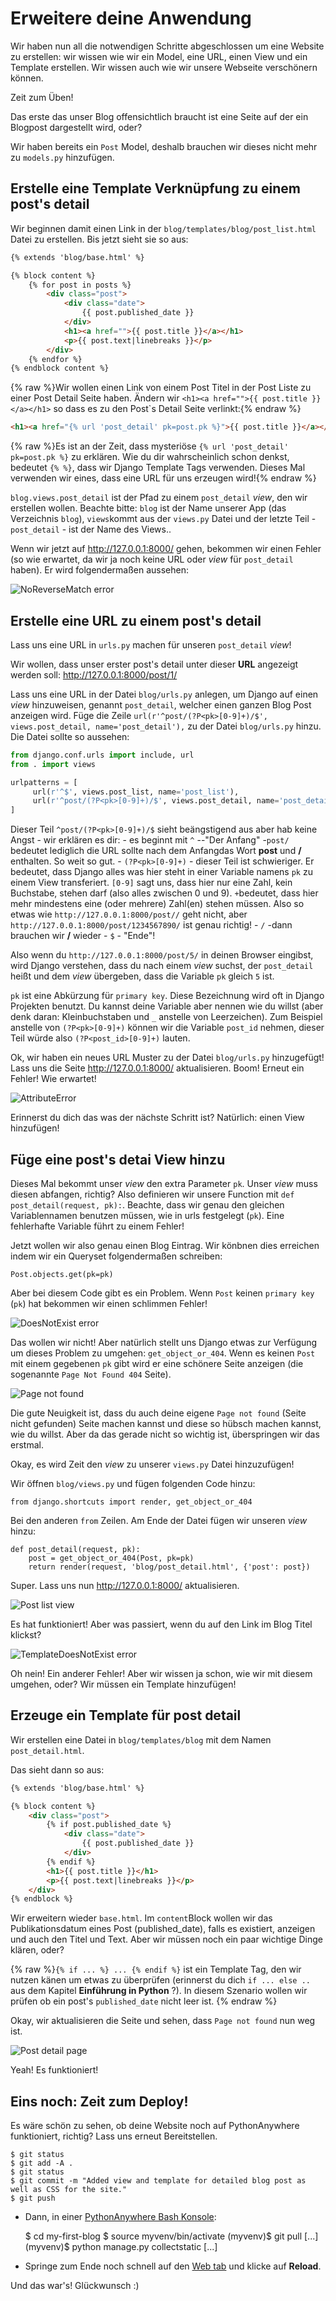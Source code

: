 # Erweitere deine Anwendung

Wir haben nun all die notwendigen Schritte abgeschlossen um eine Website zu erstellen: wir wissen wie wir ein Model, eine URL, einen View und ein Template erstellen. Wir wissen auch wie wir unsere Webseite verschönern können.

Zeit zum Üben!

Das erste das unser Blog offensichtlich braucht ist eine Seite auf der ein Blogpost dargestellt wird, oder?

Wir haben bereits ein `Post` Model, deshalb brauchen wir dieses nicht mehr zu `models.py` hinzufügen.

## Erstelle eine Template Verknüpfung zu einem post's detail

Wir beginnen damit einen Link in der `blog/templates/blog/post_list.html` Datei zu erstellen. Bis jetzt sieht sie so aus:

```html
{% extends 'blog/base.html' %}

{% block content %}
    {% for post in posts %}
        <div class="post">
            <div class="date">
                {{ post.published_date }}
            </div>
            <h1><a href="">{{ post.title }}</a></h1>
            <p>{{ post.text|linebreaks }}</p>
        </div>
    {% endfor %}
{% endblock content %}
```    


{% raw %}Wir wollen einen Link von einem Post Titel in der Post Liste zu einer Post Detail Seite haben. Ändern wir `<h1><a href="">{{ post.title }}</a></h1>` so dass es zu den Post`s Detail Seite verlinkt:{% endraw %}

```html
<h1><a href="{% url 'post_detail' pk=post.pk %}">{{ post.title }}</a></h1>
```

{% raw %}Es ist an der Zeit, dass mysteriöse `{% url 'post_detail' pk=post.pk %}` zu erklären. Wie du dir wahrscheinlich schon denkst, bedeutet `{% %}`, dass wir Django Template Tags verwenden. Dieses Mal verwenden wir eines, dass eine URL für uns erzeugen wird!{% endraw %}

`blog.views.post_detail` ist der Pfad zu einem `post_detail` *view*, den wir erstellen wollen. Beachte bitte: `blog` ist der Name unserer App (das Verzeichnis `blog`), `views`kommt aus der `views.py` Datei und der letzte Teil - `post_detail` - ist der Name des Views..

Wenn wir jetzt auf http://127.0.0.1:8000/ gehen, bekommen wir einen Fehler (so wie erwartet, da wir ja noch keine URL oder *view* für `post_detail` haben). Er wird folgendermaßen aussehen:

![NoReverseMatch error](images/no_reverse_match2.png)

## Erstelle eine URL zu einem post's detail

Lass uns eine URL in `urls.py` machen für unseren `post_detail` *view*!

Wir wollen, dass unser erster post's detail unter dieser **URL** angezeigt werden soll: http://127.0.0.1:8000/post/1/

Lass uns eine URL in der Datei `blog/urls.py` anlegen, um Django auf einen *view* hinzuweisen, genannt `post_detail`, welcher einen ganzen Blog Post anzeigen wird. Füge die Zeile `url(r'^post/(?P<pk>[0-9]+)/$', views.post_detail, name='post_detail'),` zu der Datei `blog/urls.py` hinzu. Die Datei sollte so aussehen:

```python
from django.conf.urls import include, url
from . import views

urlpatterns = [
     url(r'^$', views.post_list, name='post_list'),
     url(r'^post/(?P<pk>[0-9]+)/$', views.post_detail, name='post_detail'),
]
```

Dieser Teil `^post/(?P<pk>[0-9]+)/$` sieht beängstigend aus aber hab keine Angst - wir erklären es dir: - es beginnt mit `^` --"Der Anfang" -`post/` bedeutet lediglich die URL sollte nach dem Anfangdas Wort **post** und **/** enthalten. So weit so gut. - `(?P<pk>[0-9]+)` - dieser Teil ist schwieriger. Er bedeutet, dass Django alles was hier steht in einer Variable namens `pk` zu einem View transferiert. `[0-9]` sagt uns, dass hier nur eine Zahl, kein Buchstabe, stehen darf (also alles zwischen 0 und 9). `+`bedeutet, dass hier mehr mindestens eine (oder mehrere) Zahl(en) stehen müssen. Also so etwas wie `http://127.0.0.1:8000/post//` geht nicht, aber `http://127.0.0.1:8000/post/1234567890/` ist genau richtig! - `/` -dann brauchen wir **/** wieder - `$` - "Ende"!

Also wenn du `http://127.0.0.1:8000/post/5/` in deinen Browser eingibst, wird Django verstehen, dass du nach einem *view* suchst, der `post_detail` heißt und dem *view* übergeben, dass die Variable `pk` gleich `5` ist.

`pk` ist eine Abkürzung für `primary key`. Diese Bezeichnung wird oft in Django Projekten benutzt. Du kannst deine Variable aber nennen wie du willst (aber denk daran: Kleinbuchstaben und `_` anstelle von Leerzeichen). Zum Beispiel anstelle von `(?P<pk>[0-9]+)` können wir die Variable `post_id` nehmen, dieser Teil würde also `(?P<post_id>[0-9]+)` lauten.

Ok, wir haben ein neues URL Muster zu der Datei `blog/urls.py` hinzugefügt! Lass uns die Seite http://127.0.0.1:8000/ aktualisieren. Boom! Erneut ein Fehler! Wie erwartet!

![AttributeError](images/attribute_error2.png)

Erinnerst du dich das was der nächste Schritt ist? Natürlich: einen View hinzufügen!

## Füge eine post's detai View hinzu

Dieses Mal bekommt unser *view* den extra Parameter `pk`. Unser *view* muss diesen abfangen, richtig? Also definieren wir unsere Function mit `def post_detail(request, pk):`. Beachte, dass wir genau den gleichen Variablennamen benutzen müssen, wie in urls festgelegt (`pk`). Eine fehlerhafte Variable führt zu einem Fehler!

Jetzt wollen wir also genau einen Blog Eintrag. Wir könbnen dies erreichen indem wir ein Queryset folgendermaßen schreiben:

    Post.objects.get(pk=pk)


Aber bei diesem Code gibt es ein Problem. Wenn `Post` keinen `primary key` (`pk`) hat bekommen wir einen schlimmen Fehler!

![DoesNotExist error](images/does_not_exist2.png)

Das wollen wir nicht! Aber natürlich stellt uns Django etwas zur Verfügung um dieses Problem zu umgehen: `get_object_or_404`. Wenn es keinen `Post` mit einem gegebenen `pk` gibt wird er eine schönere Seite anzeigen (die sogenannte `Page Not Found 404` Seite).

![Page not found](images/404_2.png)

Die gute Neuigkeit ist, dass du auch deine eigene `Page not found` (Seite nicht gefunden) Seite machen kannst und diese so hübsch machen kannst, wie du willst. Aber da das gerade nicht so wichtig ist, überspringen wir das erstmal.

Okay, es wird Zeit den *view* zu unserer `views.py` Datei hinzuzufügen!

Wir öffnen `blog/views.py` und fügen folgenden Code hinzu:

    from django.shortcuts import render, get_object_or_404


Bei den anderen `from` Zeilen. Am Ende der Datei fügen wir unseren *view* hinzu:

    def post_detail(request, pk):
        post = get_object_or_404(Post, pk=pk)
        return render(request, 'blog/post_detail.html', {'post': post})


Super. Lass uns nun http://127.0.0.1:8000/ aktualisieren.

![Post list view](images/post_list2.png)

Es hat funktioniert! Aber was passiert, wenn du auf den Link im Blog Titel klickst?

![TemplateDoesNotExist error](images/template_does_not_exist2.png)

Oh nein! Ein anderer Fehler! Aber wir wissen ja schon, wie wir mit diesem umgehen, oder? Wir müssen ein Template hinzufügen!

## Erzeuge ein Template für post detail

Wir erstellen eine Datei in `blog/templates/blog` mit dem Namen `post_detail.html`.

Das sieht dann so aus:

```html
{% extends 'blog/base.html' %}

{% block content %}
    <div class="post">
        {% if post.published_date %}
            <div class="date">
                {{ post.published_date }}
            </div>
        {% endif %}
        <h1>{{ post.title }}</h1>
        <p>{{ post.text|linebreaks }}</p>
    </div>
{% endblock %}
```

Wir erweitern wieder `base.html`. Im `content`Block wollen wir das Publikationsdatum eines Post (published_date), falls es existiert, anzeigen und auch den Titel und Text. Aber wir müssen noch ein paar wichtige Dinge klären, oder?

{% raw %}`{% if ... %} ... {% endif %}` ist ein Template Tag, den wir nutzen känen um etwas zu überprüfen (erinnerst du dich `if ... else ..` aus dem Kapitel **Einführung in Python** ?). In diesem Szenario wollen wir prüfen ob ein post's `published_date` nicht leer ist. {% endraw %}

Okay, wir aktualisieren die Seite und sehen, dass `Page not found` nun weg ist.

![Post detail page](images/post_detail2.png)

Yeah! Es funktioniert!

## Eins noch: Zeit zum Deploy!

Es wäre schön zu sehen, ob deine Website noch auf PythonAnywhere funktioniert, richtig? Lass uns erneut Bereitstellen.

    $ git status
    $ git add -A .
    $ git status
    $ git commit -m "Added view and template for detailed blog post as well as CSS for the site."
    $ git push


*   Dann, in einer [PythonAnywhere Bash Konsole](https://www.pythonanywhere.com/consoles/):

    $ cd my-first-blog
    $ source myvenv/bin/activate
    (myvenv)$ git pull
    [...]
    (myvenv)$ python manage.py collectstatic
    [...]


*   Springe zum Ende noch schnell auf den [Web tab](https://www.pythonanywhere.com/web_app_setup/) und klicke auf **Reload**.

Und das war's! Glückwunsch :)
